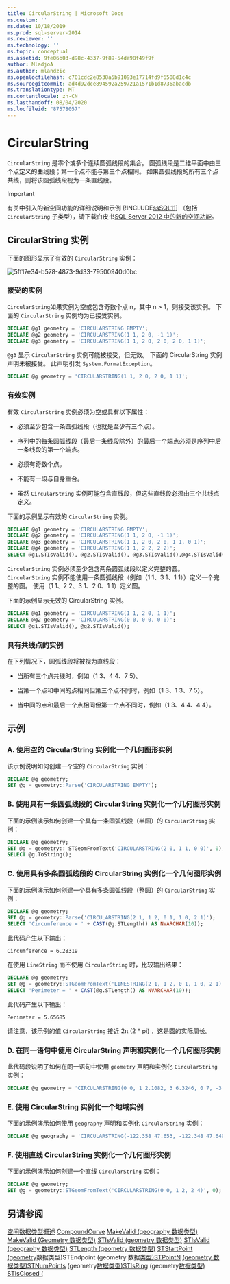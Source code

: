 ```yaml
---
title: CircularString | Microsoft Docs
ms.custom: ''
ms.date: 10/18/2019
ms.prod: sql-server-2014
ms.reviewer: ''
ms.technology: ''
ms.topic: conceptual
ms.assetid: 9fe06b03-d98c-4337-9f89-54da98f49f9f
author: MladjoA
ms.author: mlandzic
ms.openlocfilehash: c701cdc2e8538a5b91093e17714fd9f6508d1c4c
ms.sourcegitcommit: ad4d92dce894592a259721a1571b1d8736abacdb
ms.translationtype: MT
ms.contentlocale: zh-CN
ms.lasthandoff: 08/04/2020
ms.locfileid: "87578057"
---
```

# <a name="circularstring"></a>CircularString
  `CircularString` 是零个或多个连续圆弧线段的集合。 圆弧线段是二维平面中由三个点定义的曲线段；第一个点不能与第三个点相同。 如果圆弧线段的所有三个点共线，则将该圆弧线段视为一条直线段。

> [!IMPORTANT]
>  有关中引入的新空间功能的详细说明和示例 [!INCLUDE[ssSQL11](../../includes/sssql11-md.md)] （包括 `CircularString` 子类型），请下载白皮书[SQL Server 2012 中的新的空间功能](https://go.microsoft.com/fwlink/?LinkId=226407)。

## <a name="circularstring-instances"></a>CircularString 实例
 下面的图形显示了有效的 `CircularString` 实例：

 ![](../../database-engine/media/5ff17e34-b578-4873-9d33-79500940d0bc.png "5ff17e34-b578-4873-9d33-79500940d0bc")

### <a name="accepted-instances"></a>接受的实例
 `CircularString`如果实例为空或包含奇数个点 n，其中 n > 1，则接受该实例。 下面的 `CircularString` 实例均为已接受实例。

```sql
DECLARE @g1 geometry = 'CIRCULARSTRING EMPTY';
DECLARE @g2 geometry = 'CIRCULARSTRING(1 1, 2 0, -1 1)';
DECLARE @g3 geometry = 'CIRCULARSTRING(1 1, 2 0, 2 0, 2 0, 1 1)';
```

 `@g3` 显示 `CircularString` 实例可能被接受，但无效。 下面的 CircularString 实例声明未被接受。 此声明引发 `System.FormatException`。

```sql
DECLARE @g geometry = 'CIRCULARSTRING(1 1, 2 0, 2 0, 1 1)';
```

### <a name="valid-instances"></a>有效实例
 有效 `CircularString` 实例必须为空或具有以下属性：

-   必须至少包含一条圆弧线段（也就是至少有三个点）。

-   序列中的每条圆弧线段（最后一条线段除外）的最后一个端点必须是序列中后一条线段的第一个端点。

-   必须有奇数个点。

-   不能有一段与自身重合。

-   虽然 `CircularString` 实例可能包含直线段，但这些直线段必须由三个共线点定义。

 下面的示例显示有效的 `CircularString` 实例。

```sql
DECLARE @g1 geometry = 'CIRCULARSTRING EMPTY';
DECLARE @g2 geometry = 'CIRCULARSTRING(1 1, 2 0, -1 1)';
DECLARE @g3 geometry = 'CIRCULARSTRING(1 1, 2 0, 2 0, 1 1, 0 1)';
DECLARE @g4 geometry = 'CIRCULARSTRING(1 1, 2 2, 2 2)';
SELECT @g1.STIsValid(), @g2.STIsValid(), @g3.STIsValid(),@g4.STIsValid();
```

 `CircularString` 实例必须至少包含两条圆弧线段以定义完整的圆。 `CircularString` 实例不能使用一条圆弧线段（例如（1 1、3 1、1 1））定义一个完整的圆。 使用（1 1、2 2、3 1、2 0、1 1）定义圆。

 下面的示例显示无效的 CircularString 实例。

```sql
DECLARE @g1 geometry = 'CIRCULARSTRING(1 1, 2 0, 1 1)';
DECLARE @g2 geometry = 'CIRCULARSTRING(0 0, 0 0, 0 0)';
SELECT @g1.STIsValid(), @g2.STIsValid();
```

### <a name="instances-with-collinear-points"></a>具有共线点的实例
 在下列情况下，圆弧线段将被视为直线段：

-   当所有三个点共线时，例如（1 3、4 4、7 5）。

-   当第一个点和中间的点相同但第三个点不同时，例如（1 3、1 3、7 5）。

-   当中间的点和最后一个点相同但第一个点不同时，例如（1 3、4 4、4 4）。

## <a name="examples"></a>示例

### <a name="a-instantiating-a-geometry-instance-with-an-empty-circularstring"></a>A. 使用空的 CircularString 实例化一个几何图形实例
 该示例说明如何创建一个空的 `CircularString` 实例：

```sql
DECLARE @g geometry;
SET @g = geometry::Parse('CIRCULARSTRING EMPTY');
```

### <a name="b-instantiating-a-geometry-instance-using-a-circularstring-with-one-circular-arc-segment"></a>B. 使用具有一条圆弧线段的 CircularString 实例化一个几何图形实例
 下面的示例演示如何创建一个具有一条圆弧线段（半圆）的 `CircularString` 实例：

```sql
DECLARE @g geometry;
SET @g = geometry:: STGeomFromText('CIRCULARSTRING(2 0, 1 1, 0 0)', 0);
SELECT @g.ToString();
```

### <a name="c-instantiating-a-geometry-instance-using-a-circularstring-with-multiple-circular-arc-segments"></a>C. 使用具有多条圆弧线段的 CircularString 实例化一个几何图形实例
 下面的示例演示如何创建一个具有多条圆弧线段（整圆）的 `CircularString` 实例：

```sql
DECLARE @g geometry;
SET @g = geometry::Parse('CIRCULARSTRING(2 1, 1 2, 0 1, 1 0, 2 1)');
SELECT 'Circumference = ' + CAST(@g.STLength() AS NVARCHAR(10));  
```

 此代码产生以下输出：

```
Circumference = 6.28319
```

 在使用 `LineString` 而不使用 `CircularString` 时，比较输出结果：

```sql
DECLARE @g geometry;
SET @g = geometry::STGeomFromText('LINESTRING(2 1, 1 2, 0 1, 1 0, 2 1)', 0);
SELECT 'Perimeter = ' + CAST(@g.STLength() AS NVARCHAR(10));
```

 此代码产生以下输出：

```
Perimeter = 5.65685
```

 请注意，该示例的值 `CircularString` 接近 2&#x03c0; (2 * pi) ，这是圆的实际周长。

### <a name="d-declaring-and-instantiating-a-geometry-instance-with-a-circularstring-in-the-same-statement"></a>D. 在同一语句中使用 CircularString 声明和实例化一个几何图形实例
 此代码段说明了如何在同一语句中使用 `geometry` 声明和实例化 `CircularString` 实例：

```sql
DECLARE @g geometry = 'CIRCULARSTRING(0 0, 1 2.1082, 3 6.3246, 0 7, -3 6.3246, -1 2.1082, 0 0)';
```

### <a name="e-instantiating-a-geography-instance-with-a-circularstring"></a>E. 使用 CircularString 实例化一个地域实例
 下面的示例演示如何使用 `geography` 声明和实例化 `CircularString` 实例：

```sql
DECLARE @g geography = 'CIRCULARSTRING(-122.358 47.653, -122.348 47.649, -122.348 47.658, -122.358 47.658, -122.358 47.653)';
```

### <a name="f-instantiating-a-geometry-instance-with-a-circularstring-that-is-a-straight-line"></a>F. 使用直线 CircularString 实例化一个几何图形实例
 下面的示例演示如何创建一个直线 `CircularString` 实例：

```sql
DECLARE @g geometry;
SET @g = geometry::STGeomFromText('CIRCULARSTRING(0 0, 1 2, 2 4)', 0);
```

## <a name="see-also"></a>另请参阅
 [空间数据类型概述](spatial-data-types-overview.md) [CompoundCurve](compoundcurve.md) [MakeValid &#40;geography 数据类型&#41;](/sql/t-sql/spatial-geography/makevalid-geography-data-type) [MakeValid &#40;Geometry 数据类型&#41;](/sql/t-sql/spatial-geometry/makevalid-geometry-data-type) [STIsValid &#40;geometry 数据类型&#41;](/sql/t-sql/spatial-geometry/stisvalid-geometry-data-type) [STIsValid &#40;geography 数据类型&#41;](/sql/t-sql/spatial-geography/stisvalid-geography-data-type) [STLength &#40;geometry 数据类型&#41;](/sql/t-sql/spatial-geometry/stlength-geometry-data-type) [STStartPoint &#40;geometry](/sql/t-sql/spatial-geometry/ststartpoint-geometry-data-type)数据类型&#41;STEndpoint &#40;geometry 数据[类型&#41;STPointN](/sql/t-sql/spatial-geometry/stendpoint-geometry-data-type) [&#40;geometry 数据](/sql/t-sql/spatial-geometry/stpointn-geometry-data-type)[类型&#41;STNumPoints](linestring.md) &#40;geometry[数据](/sql/t-sql/spatial-geometry/stnumpoints-geometry-data-type)[类型&#41;STIsRing](/sql/t-sql/spatial-geometry/stisring-geometry-data-type) &#40;geometry[数据类型&#41;](/sql/t-sql/spatial-geometry/stpointonsurface-geometry-data-type) [STIsClosed &#40;](/sql/t-sql/spatial-geometry/stisclosed-geometry-data-type)


